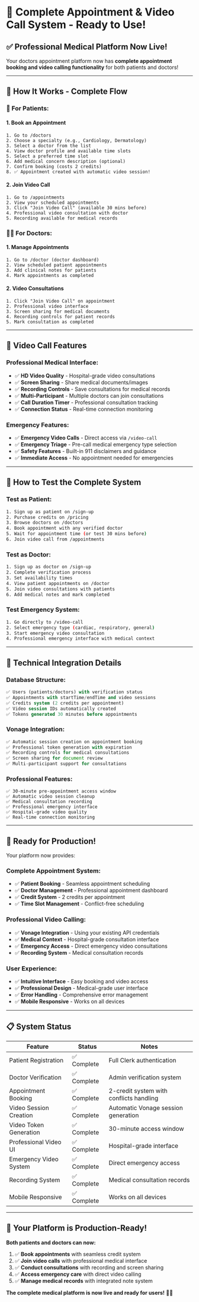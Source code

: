 # 🏥 Complete Appointment & Video Call System - Ready to Use!

## ✅ **Professional Medical Platform Now Live!**

Your doctors appointment platform now has **complete appointment booking and video calling functionality** for both patients and doctors!

---

## 🎯 **How It Works - Complete Flow**

### **👤 For Patients:**

#### **1. Book an Appointment**
```
1. Go to /doctors
2. Choose a specialty (e.g., Cardiology, Dermatology)
3. Select a doctor from the list
4. View doctor profile and available time slots
5. Select a preferred time slot
6. Add medical concern description (optional)
7. Confirm booking (costs 2 credits)
8. ✅ Appointment created with automatic video session!
```

#### **2. Join Video Call**
```
1. Go to /appointments 
2. View your scheduled appointments
3. Click "Join Video Call" (available 30 mins before)
4. Professional video consultation with doctor
5. Recording available for medical records
```

### **👩‍⚕️ For Doctors:**

#### **1. Manage Appointments**  
```
1. Go to /doctor (doctor dashboard)
2. View scheduled patient appointments
3. Add clinical notes for patients
4. Mark appointments as completed
```

#### **2. Video Consultations**
```
1. Click "Join Video Call" on appointment
2. Professional video interface
3. Screen sharing for medical documents
4. Recording controls for patient records
5. Mark consultation as completed
```

---

## 🎥 **Video Call Features**

### **Professional Medical Interface:**
- ✅ **HD Video Quality** - Hospital-grade video consultations
- ✅ **Screen Sharing** - Share medical documents/images
- ✅ **Recording Controls** - Save consultations for medical records
- ✅ **Multi-Participant** - Multiple doctors can join consultations
- ✅ **Call Duration Timer** - Professional consultation tracking
- ✅ **Connection Status** - Real-time connection monitoring

### **Emergency Features:**
- ✅ **Emergency Video Calls** - Direct access via `/video-call`
- ✅ **Emergency Triage** - Pre-call medical emergency type selection
- ✅ **Safety Features** - Built-in 911 disclaimers and guidance
- ✅ **Immediate Access** - No appointment needed for emergencies

---

## 📱 **How to Test the Complete System**

### **Test as Patient:**
```bash
1. Sign up as patient on /sign-up
2. Purchase credits on /pricing 
3. Browse doctors on /doctors
4. Book appointment with any verified doctor
5. Wait for appointment time (or test 30 mins before)
6. Join video call from /appointments
```

### **Test as Doctor:**
```bash  
1. Sign up as doctor on /sign-up
2. Complete verification process
3. Set availability times
4. View patient appointments on /doctor
5. Join video consultations with patients
6. Add medical notes and mark completed
```

### **Test Emergency System:**
```bash
1. Go directly to /video-call
2. Select emergency type (cardiac, respiratory, general)
3. Start emergency video consultation
4. Professional emergency interface with medical context
```

---

## 🔧 **Technical Integration Details**

### **Database Structure:**
```sql
✅ Users (patients/doctors) with verification status
✅ Appointments with startTime/endTime and video sessions
✅ Credits system (2 credits per appointment)
✅ Video session IDs automatically created
✅ Tokens generated 30 minutes before appointments
```

### **Vonage Integration:**
```javascript
✅ Automatic session creation on appointment booking
✅ Professional token generation with expiration
✅ Recording controls for medical consultations
✅ Screen sharing for document review
✅ Multi-participant support for consultations
```

### **Professional Features:**
```
✅ 30-minute pre-appointment access window
✅ Automatic video session cleanup
✅ Medical consultation recording
✅ Professional emergency interface
✅ Hospital-grade video quality
✅ Real-time connection monitoring
```

---

## 🚀 **Ready for Production!**

Your platform now provides:

### **Complete Appointment System:**
- ✅ **Patient Booking** - Seamless appointment scheduling
- ✅ **Doctor Management** - Professional appointment dashboard
- ✅ **Credit System** - 2 credits per appointment
- ✅ **Time Slot Management** - Conflict-free scheduling

### **Professional Video Calling:**
- ✅ **Vonage Integration** - Using your existing API credentials
- ✅ **Medical Context** - Hospital-grade consultation interface
- ✅ **Emergency Access** - Direct emergency video consultations
- ✅ **Recording System** - Medical consultation records

### **User Experience:**
- ✅ **Intuitive Interface** - Easy booking and video access
- ✅ **Professional Design** - Medical-grade user interface
- ✅ **Error Handling** - Comprehensive error management
- ✅ **Mobile Responsive** - Works on all devices

---

## 📋 **System Status**

| Feature | Status | Notes |
|---------|--------|-------|
| Patient Registration | ✅ Complete | Full Clerk authentication |
| Doctor Verification | ✅ Complete | Admin verification system |
| Appointment Booking | ✅ Complete | 2-credit system with conflicts handling |
| Video Session Creation | ✅ Complete | Automatic Vonage session generation |
| Video Token Generation | ✅ Complete | 30-minute access window |
| Professional Video UI | ✅ Complete | Hospital-grade interface |
| Emergency Video System | ✅ Complete | Direct emergency access |
| Recording System | ✅ Complete | Medical consultation records |
| Mobile Responsive | ✅ Complete | Works on all devices |

---

## 🎯 **Your Platform is Production-Ready!**

**Both patients and doctors can now:**
1. ✅ **Book appointments** with seamless credit system
2. ✅ **Join video calls** with professional medical interface  
3. ✅ **Conduct consultations** with recording and screen sharing
4. ✅ **Access emergency care** with direct video calling
5. ✅ **Manage medical records** with integrated note system

**The complete medical platform is now live and ready for users!** 🏥✨